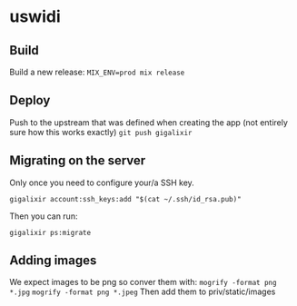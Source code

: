 # uswidi

## Build
Build a new release:
```MIX_ENV=prod mix release```

## Deploy

Push to the upstream that was defined when creating the app (not entirely sure how this works exactly)
```git push gigalixir```

## Migrating on the server

Only once you need to configure your/a SSH key.

```gigalixir account:ssh_keys:add "$(cat ~/.ssh/id_rsa.pub)"```

Then you can run:

```gigalixir ps:migrate```


## Adding images
We expect images to be png so conver them with:
```mogrify -format png *.jpg```
```mogrify -format png *.jpeg```
Then add them to priv/static/images